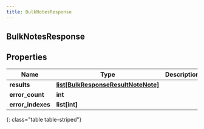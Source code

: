 ```yaml
---
title: BulkNotesResponse
---
```

## BulkNotesResponse

## Properties

|Name | Type | Description | Notes|
|------------ | ------------- | ------------- | -------------|
| **results** | [**list[BulkResponseResultNoteNote]**](BulkResponseResultNoteNote.html) |  | [optional] |
| **error_count** | **int** |  | [optional] |
| **error_indexes** | **list[int]** |  | [optional] |
{: class="table table-striped"}


